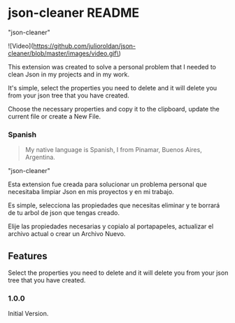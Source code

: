 # json-cleaner README

"json-cleaner"

\!\[Video\]\(https://github.com/julioroldan/json-cleaner/blob/master/images/video.gif\)

This extension was created to solve a personal problem that I needed to clean Json in my projects and in my work.

It's simple, select the properties you need to delete and it will delete you from your json tree that you have created.

Choose the necessary properties and copy it to the clipboard, update the current file or create a New File.

###  Spanish 
> My native language is Spanish, I from Pinamar, Buenos Aires, Argentina.

"json-cleaner" 

Esta extension fue creada para solucionar un problema personal que necesitaba limpiar Json en mis proyectos y en mi trabajo.

Es simple, selecciona las propiedades que necesitas eliminar y te borrará de tu arbol de json que tengas creado.

Elije las propiedades necesarias y copialo al portapapeles, actualizar el archivo actual o crear un Archivo Nuevo.

## Features

Select the properties you need to delete and it will delete you from your json tree that you have created.



### 1.0.0

Initial Version.
